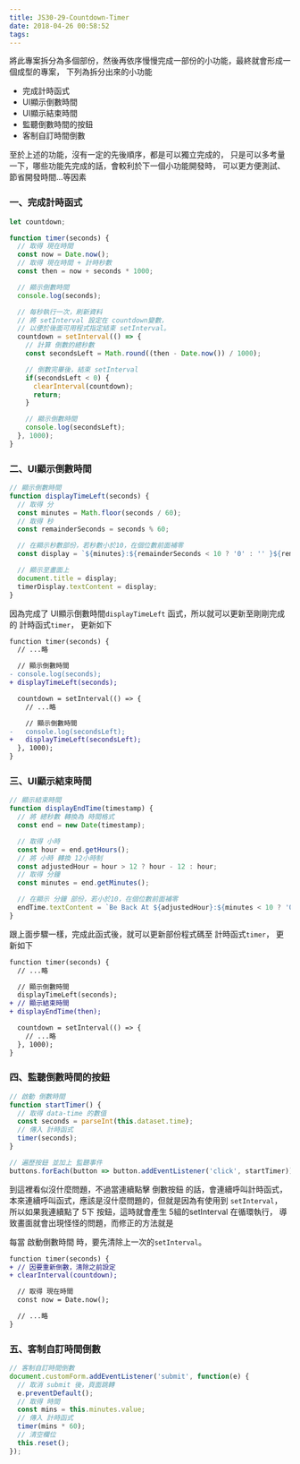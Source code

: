 ```yaml
---
title: JS30-29-Countdown-Timer
date: 2018-04-26 00:58:52
tags:
---
```



將此專案拆分為多個部份，然後再依序慢慢完成一部份的小功能，最終就會形成一個成型的專案，
下列為拆分出來的小功能

- 完成計時函式
- UI顯示倒數時間
- UI顯示結束時間
- 監聽倒數時間的按鈕
- 客制自訂時間倒數

至於上述的功能，沒有一定的先後順序，都是可以獨立完成的，
只是可以多考量一下，哪些功能先完成的話，會較利於下一個小功能開發時，
可以更方便測試、節省開發時間...等因素

### 一、完成計時函式

``` js 計時函式
let countdown;

function timer(seconds) {
  // 取得 現在時間
  const now = Date.now();
  // 取得 現在時間 + 計時秒數
  const then = now + seconds * 1000;

  // 顯示倒數時間
  console.log(seconds);

  // 每秒執行一次，刷新資料
  // 將 setInterval 設定在 countdown變數，
  // 以便於後面可用程式指定結束 setInterval。
  countdown = setInterval(() => {
    // 計算 倒數的總秒數
    const secondsLeft = Math.round((then - Date.now()) / 1000);

    // 倒數完畢後，結束 setInterval
    if(secondsLeft < 0) {
      clearInterval(countdown);
      return;
    }

    // 顯示倒數時間
    console.log(secondsLeft);
  }, 1000);
}
```

### 二、UI顯示倒數時間

``` js UI顯示倒數時間
// 顯示倒數時間
function displayTimeLeft(seconds) {
  // 取得 分
  const minutes = Math.floor(seconds / 60);
  // 取得 秒
  const remainderSeconds = seconds % 60;

  // 在顯示秒數部份，若秒數小於10，在個位數前面補零
  const display = `${minutes}:${remainderSeconds < 10 ? '0' : '' }${remainderSeconds}`;

  // 顯示至畫面上
  document.title = display;
  timerDisplay.textContent = display;
}
```

因為完成了 UI顯示倒數時間`displayTimeLeft` 函式，所以就可以更新至剛剛完成的 計時函式`timer`，
更新如下

``` diff 計時函式
function timer(seconds) {
  // ...略

  // 顯示倒數時間
- console.log(seconds);
+ displayTimeLeft(seconds);

  countdown = setInterval(() => {
    // ...略

    // 顯示倒數時間
-   console.log(secondsLeft);
+   displayTimeLeft(secondsLeft);
  }, 1000);
}
```

### 三、UI顯示結束時間

``` js UI顯示結束時間
// 顯示結束時間
function displayEndTime(timestamp) {
  // 將 總秒數 轉換為 時間格式
  const end = new Date(timestamp);

  // 取得 小時
  const hour = end.getHours();
  // 將 小時 轉換 12小時制
  const adjustedHour = hour > 12 ? hour - 12 : hour;
  // 取得 分鐘
  const minutes = end.getMinutes();

  // 在顯示 分鐘 部份，若小於10，在個位數前面補零
  endTime.textContent = `Be Back At ${adjustedHour}:${minutes < 10 ? '0' : ''}${minutes}`;
}
```

跟上面步驟一樣，完成此函式後，就可以更新部份程式碼至 計時函式`timer`，
更新如下

``` diff 計時函式
function timer(seconds) {
  // ...略

  // 顯示倒數時間
  displayTimeLeft(seconds);
+ // 顯示結束時間
+ displayEndTime(then);

  countdown = setInterval(() => {
    // ...略
  }, 1000);
}
```

### 四、監聽倒數時間的按鈕

``` js 監聽倒數時間的按鈕
// 啟動 倒數時間
function startTimer() {
  // 取得 data-time 的數值
  const seconds = parseInt(this.dataset.time);
  // 傳入 計時函式
  timer(seconds);
}

// 遍歷按鈕 並加上 監聽事件
buttons.forEach(button => button.addEventListener('click', startTimer));
```

到這裡看似沒什麼問題，不過當連續點擊 倒數按鈕 的話，會連續呼叫計時函式，
本來連續呼叫函式，應該是沒什麼問題的，但就是因為有使用到 `setInterval`，
所以如果我連續點了 5下 按鈕，這時就會產生 5組的setInterval 在循環執行，
導致畫面就會出現怪怪的問題，而修正的方法就是

每當 啟動倒數時間 時，要先清除上一次的`setInterval`。


``` diff 修正問題
function timer(seconds) {
+ // 因要重新倒數，清除之前設定
+ clearInterval(countdown);

  // 取得 現在時間
  const now = Date.now();

  // ...略
}
```

### 五、客制自訂時間倒數

``` js
// 客制自訂時間倒數
document.customForm.addEventListener('submit', function(e) {
  // 取消 submit 後，頁面跳轉
  e.preventDefault();
  // 取得 時間
  const mins = this.minutes.value;
  // 傳入 計時函式
  timer(mins * 60);
  // 清空欄位
  this.reset();
});
```
